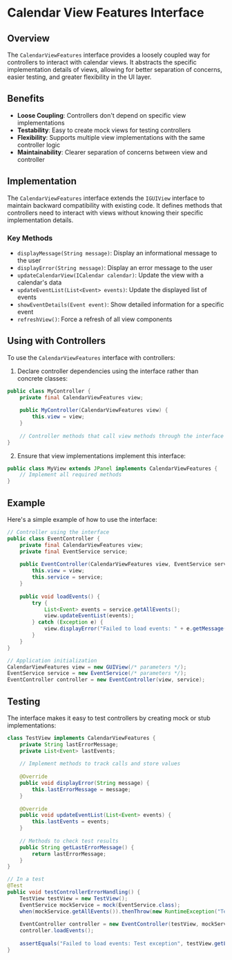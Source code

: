 # Calendar View Features Interface

## Overview

The `CalendarViewFeatures` interface provides a loosely coupled way for controllers to interact with calendar views. It abstracts the specific implementation details of views, allowing for better separation of concerns, easier testing, and greater flexibility in the UI layer.

## Benefits

- **Loose Coupling**: Controllers don't depend on specific view implementations
- **Testability**: Easy to create mock views for testing controllers
- **Flexibility**: Supports multiple view implementations with the same controller logic
- **Maintainability**: Clearer separation of concerns between view and controller

## Implementation

The `CalendarViewFeatures` interface extends the `IGUIView` interface to maintain backward compatibility with existing code. It defines methods that controllers need to interact with views without knowing their specific implementation details.

### Key Methods

- `displayMessage(String message)`: Display an informational message to the user
- `displayError(String message)`: Display an error message to the user
- `updateCalendarView(ICalendar calendar)`: Update the view with a calendar's data
- `updateEventList(List<Event> events)`: Update the displayed list of events
- `showEventDetails(Event event)`: Show detailed information for a specific event
- `refreshView()`: Force a refresh of all view components

## Using with Controllers

To use the `CalendarViewFeatures` interface with controllers:

1. Declare controller dependencies using the interface rather than concrete classes:

```java
public class MyController {
    private final CalendarViewFeatures view;
    
    public MyController(CalendarViewFeatures view) {
        this.view = view;
    }
    
    // Controller methods that call view methods through the interface
}
```

2. Ensure that view implementations implement this interface:

```java
public class MyView extends JPanel implements CalendarViewFeatures {
    // Implement all required methods
}
```

## Example

Here's a simple example of how to use the interface:

```java
// Controller using the interface
public class EventController {
    private final CalendarViewFeatures view;
    private final EventService service;
    
    public EventController(CalendarViewFeatures view, EventService service) {
        this.view = view;
        this.service = service;
    }
    
    public void loadEvents() {
        try {
            List<Event> events = service.getAllEvents();
            view.updateEventList(events);
        } catch (Exception e) {
            view.displayError("Failed to load events: " + e.getMessage());
        }
    }
}

// Application initialization
CalendarViewFeatures view = new GUIView(/* parameters */);
EventService service = new EventService(/* parameters */);
EventController controller = new EventController(view, service);
```

## Testing

The interface makes it easy to test controllers by creating mock or stub implementations:

```java
class TestView implements CalendarViewFeatures {
    private String lastErrorMessage;
    private List<Event> lastEvents;
    
    // Implement methods to track calls and store values
    
    @Override
    public void displayError(String message) {
        this.lastErrorMessage = message;
    }
    
    @Override
    public void updateEventList(List<Event> events) {
        this.lastEvents = events;
    }
    
    // Methods to check test results
    public String getLastErrorMessage() {
        return lastErrorMessage;
    }
}

// In a test
@Test
public void testControllerErrorHandling() {
    TestView testView = new TestView();
    EventService mockService = mock(EventService.class);
    when(mockService.getAllEvents()).thenThrow(new RuntimeException("Test exception"));
    
    EventController controller = new EventController(testView, mockService);
    controller.loadEvents();
    
    assertEquals("Failed to load events: Test exception", testView.getLastErrorMessage());
} 